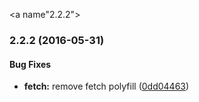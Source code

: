 <a name"2.2.2"></a>
### 2.2.2 (2016-05-31)


#### Bug Fixes

* **fetch:** remove fetch polyfill ([0dd04463](git+https://github.com/paulvanbladel/aurelia-auth.git/commit/0dd04463))



